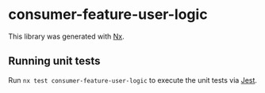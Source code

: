 # consumer-feature-user-logic

This library was generated with [Nx](https://nx.dev).

## Running unit tests

Run `nx test consumer-feature-user-logic` to execute the unit tests via [Jest](https://jestjs.io).
